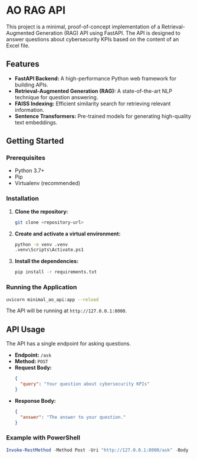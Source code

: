 # AO RAG API

This project is a minimal, proof-of-concept implementation of a Retrieval-Augmented Generation (RAG) API using FastAPI. The API is designed to answer questions about cybersecurity KPIs based on the content of an Excel file.

## Features

- **FastAPI Backend:** A high-performance Python web framework for building APIs.
- **Retrieval-Augmented Generation (RAG):** A state-of-the-art NLP technique for question answering.
- **FAISS Indexing:** Efficient similarity search for retrieving relevant information.
- **Sentence Transformers:** Pre-trained models for generating high-quality text embeddings.

## Getting Started

### Prerequisites

- Python 3.7+
- Pip
- Virtualenv (recommended)

### Installation

1.  **Clone the repository:**
    ```bash
    git clone <repository-url>
    ```
2.  **Create and activate a virtual environment:**
    ```bash
    python -m venv .venv
    .venv\Scripts\Activate.ps1
    ```
3.  **Install the dependencies:**
    ```bash
    pip install -r requirements.txt
    ```

### Running the Application

```bash
uvicorn minimal_ao_api:app --reload
```

The API will be running at `http://127.0.0.1:8000`.

## API Usage

The API has a single endpoint for asking questions.

- **Endpoint:** `/ask`
- **Method:** `POST`
- **Request Body:**
  ```json
  {
  	"query": "Your question about cybersecurity KPIs"
  }
  ```
- **Response Body:**
  ```json
  {
  	"answer": "The answer to your question."
  }
  ```

### Example with PowerShell

```powershell
Invoke-RestMethod -Method Post -Uri "http://127.0.0.1:8000/ask" -Body '{"query": "What is the KPI for phishing attacks?"}' -ContentType "application/json"
```
